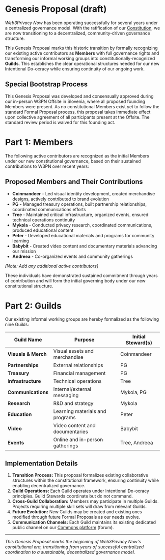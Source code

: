 # Genesis Proposal (draft)

*Web3Privacy Now* has been operating successfully for several years under a centralized governance model. With the ratification of our [Constitution](https://constitution.w3pn.org/), we are now transitioning to a decentralized, community-driven governance structure. 

This Genesis Proposal marks this historic transition by formally recognizing our existing active contributors as **Members** with full governance rights and transforming our informal working groups into constitutionally-recognized **Guilds**. This establishes the clear operational structures needed for our new Intentional Do-ocracy while ensuring continuity of our ongoing work.

## Special Bootstrap Process

This Genesis Proposal was developed and consensually approved during our in-person W3PN Offsite in Slovenia, where all proposed founding Members were present. As no constitutional Members exist yet to follow the standard Formal Proposal process, this proposal takes immediate effect upon collective agreement of all participants present at the Offsite. The standard review period is waived for this founding act.

# Part 1: Members

The following active contributors are recognized as the initial Members under our new constitutional governance, based on their sustained contributions to W3PN over recent years:

## Proposed Members and Their Contributions

- **Coinmandeer** - Led visual identity development, created merchandise designs, actively contributed to brand evolution
- **PG** - Managed treasury operations, built partnership relationships, coordinated communications efforts
- **Tree** - Maintained critical infrastructure, organized events, ensured technical operations continuity
- **Mykola** - Conducted privacy research, coordinated communications, produced educational content
- **Peter** - Developed educational materials and programs for community learning
- **Babybit** - Created video content and documentary materials advancing our mission
- **Andreea** - Co-organized events and community gatherings

*[Note: Add any additional active contributors]*

These individuals have demonstrated sustained commitment through years of contribution and will form the initial governing body under our new constitutional structure.

# Part 2: Guilds

Our existing informal working groups are hereby formalized as the following nine Guilds:

| Guild Name | Purpose | Initial Steward(s) |
| --- | --- | --- |
| **Visuals & Merch** | Visual assets and merchandise | Coinmandeer |
| **Partnerships** | External relationships | PG |
| **Treasury** | Financial management | PG |
| **Infrastructure** | Technical operations | Tree |
| **Communications** | Internal/external messaging | Mykola, PG |
| **Research** | R&D and strategy | Mykola |
| **Education** | Learning materials and programs | Peter |
| **Video** | Video content and documentaries | Babybit |
| **Events** | Online and in-person gatherings | Tree, Andreea |

## Implementation Details

1. **Transition Process:** This proposal formalizes existing collaborative structures within the constitutional framework, ensuring continuity while enabling decentralized governance.
2. **Guild Operations:** Each Guild operates under Intentional Do-ocracy principles. Guild Stewards coordinate but do not command.
3. **Cross-Guild Collaboration:** Members may participate in multiple Guilds. Projects requiring multiple skill sets will draw from relevant Guilds.
4. **Future Evolution:** New Guilds may be created and existing ones modified through future Formal Proposals as our needs evolve.
5. **Communication Channels:** Each Guild maintains its existing dedicated public channel on our [Commons platform](https://commons.w3pn.org/) (forum).

---

*This Genesis Proposal marks the beginning of Web3Privacy Now's constitutional era, transitioning from years of successful centralized coordination to a sustainable, decentralized governance model.*
